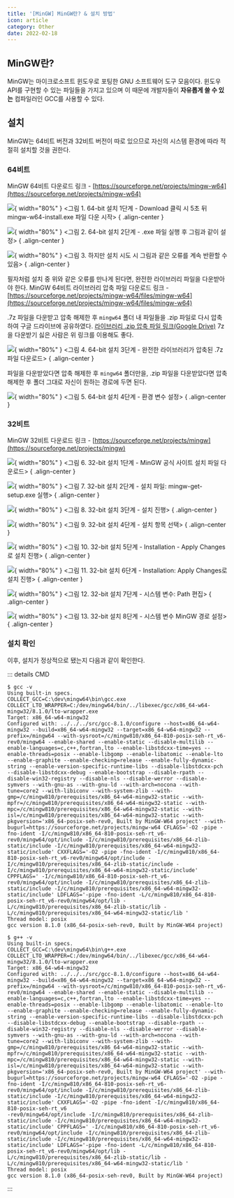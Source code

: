 ```yaml
---
title: '[MinGW] MinGW란? & 설치 방법'
icon: article
category: Other
date: 2022-02-18
---
```


## MinGW란?
MinGW는 마이크로소프트 윈도우로 포팅한 GNU 소프트웨어 도구 모음이다. 윈도우 API를 구현할 수 있는 파일들을 가지고 있으며 이 때문에 개발자들이 **자유롭게 쓸 수 있는** 컴파일러인 GCC를 사용할 수 있다.

## 설치
MinGW는 64비트 버전과 32비트 버전이 따로 있으므로 자신의 시스템 환경에 따라 적절히 설치할 것을 권한다.

### 64비트
MinGW 64비트 다운로드 링크 - [https://sourceforge.net/projects/mingw-w64](https://sourceforge.net/projects/mingw-w64)


![](https://drive.google.com/uc?export=view&id=18qI--SEncxTSyhLDrSSRooBKyVGH1iM9){ width="80%" }
&lt;그림 1. 64-bit 설치 1단계 - Download 클릭 시 5초 뒤 mingw-w64-install.exe 파일 다운 시작&gt;
{ .align-center }

![](https://drive.google.com/uc?export=view&id=1L93CZiwMAhtyxY3RqIhRIH2nOKSsvmJw){ width="80%" }
&lt;그림 2. 64-bit 설치 2단계 - .exe 파일 실행 후 그림과 같이 설정&gt;
{ .align-center }

![](https://drive.google.com/uc?export=view&id=1PYgvMT96-DLvY5R5g7-PUKpk0JXCGbPb){ width="80%" }
&lt;그림 3. 하지만 설치 시도 시 그림과 같은 오류를 계속 반환할 수 있음&gt;
{ .align-center }

필자처럼 설치 중 위와 같은 오류를 만나게 된다면, 완전한 라이브러리 파일을 다운받아야 한다.
MinGW 64비트 라이브러리 압축 파일 다운로드 링크 - [https://sourceforge.net/projects/mingw-w64/files/mingw-w64](https://sourceforge.net/projects/mingw-w64/files/mingw-w64)

.7z 파일을 다운받고 압축 해제한 후 `mingw64` 폴더 내 파일들을 .zip 파일로 다시 압축하여 구글 드라이브에 공유하였다. [라이브러리 .zip 압축 파일 링크(Google Drive)](https://drive.google.com/file/d/1fPPXazezLQKp9OTF6UMf23TJyv5EByob/view?usp=sharing)
7z을 다운받기 싫은 사람은 위 링크를 이용해도 좋다.

![](https://drive.google.com/uc?export=view&id=1-4HRqOvs3KqFCmMxGEXmERpzP94zqTUg){ width="80%" }
&lt;그림 4. 64-bit 설치 3단계 - 완전한 라이브러리가 압축된 .7z 파일 다운로드&gt;
{ .align-center }

파일을 다운받았다면 압축 해제한 후 `mingw64` 폴더만을, .zip 파일을 다운받았다면 압축 해제한 후 폴더 그대로 자신이 원하는 경로에 두면 된다.

![](https://drive.google.com/uc?export=view&id=1cNgQXzMJq2qzRh6IXxxG6dRlm3GE5amM){ width="80%" }
&lt;그림 5. 64-bit 설치 4단계 - 환경 변수 설정&gt;
{ .align-center }

### 32비트
MinGW 32비트 다운로드 링크 - [https://sourceforge.net/projects/mingw](https://sourceforge.net/projects/mingw)

![](https://drive.google.com/uc?export=view&id=1EHDiNfT51zov_UBh-yfqGQRPSFRKOWP_){ width="80%" }
&lt;그림 6. 32-bit 설치 1단계 - MinGW 공식 사이트 설치 파일 다운로드&gt;
{ .align-center }

![](https://drive.google.com/uc?export=view&id=1M8tfu7ENBbBJpnVFoG8vhp9O0csylvrG){ width="80%" }
&lt;그림 7. 32-bit 설치 2단계 - 설치 파일: mingw-get-setup.exe 실행&gt;
{ .align-center }

![](https://drive.google.com/uc?export=view&id=1iRoWcVbcrMnKabrDDkILIaJZ5857Q29e){ width="80%" }
&lt;그림 8. 32-bit 설치 3단계 - 설치 진행&gt;
{ .align-center }

![](https://drive.google.com/uc?export=view&id=1AQ_6WCVyehIswbDrOQpkUMCqX4FqM9SO){ width="80%" }
&lt;그림 9. 32-bit 설치 4단계 - 설치 항목 선택&gt;
{ .align-center }

![](https://drive.google.com/uc?export=view&id=1q3QrtuMcq2CiIqottlgkjMeuSORKvzGj){ width="80%" }
&lt;그림 10. 32-bit 설치 5단계 - Installation - Apply Changes로 설치 진행&gt;
{ .align-center }

![](https://drive.google.com/uc?export=view&id=1S-f0_HJgfKE2CoexsYFNxt6RVf6oOFZ-){ width="80%" }
&lt;그림 11. 32-bit 설치 6단계 - Installation: Apply Changes로 설치 진행&gt;
{ .align-center }

![](https://drive.google.com/uc?export=view&id=1bgOb-Wc66Q8gaDHsH4XLmkwXul_lcZT7){ width="80%" }
&lt;그림 12. 32-bit 설치 7단계 - 시스템 변수: Path 편집&gt;
{ .align-center }

![](https://drive.google.com/uc?export=view&id=1DOZbSXvDo2alioR_ekLZtwmsiNDaPGAF){ width="80%" }
&lt;그림 13. 32-bit 설치 8단계 - 시스템 변수 MinGW 경로 설정&gt;
{ .align-center }

### 설치 확인
이후, 설치가 정상적으로 됐는지 다음과 같이 확인한다.

::: details CMD
```:no-line-numbers
$ gcc -v
Using built-in specs.
COLLECT_GCC=C:\dev\mingw64\bin\gcc.exe
COLLECT_LTO_WRAPPER=C:/dev/mingw64/bin/../libexec/gcc/x86_64-w64-mingw32/8.1.0/lto-wrapper.exe
Target: x86_64-w64-mingw32
Configured with: ../../../src/gcc-8.1.0/configure --host=x86_64-w64-mingw32 --build=x86_64-w64-mingw32 --target=x86_64-w64-mingw32 --prefix=/mingw64 --with-sysroot=/c/mingw810/x86_64-810-posix-seh-rt_v6-rev0/mingw64 --enable-shared --enable-static --disable-multilib --enable-languages=c,c++,fortran,lto --enable-libstdcxx-time=yes --enable-threads=posix --enable-libgomp --enable-libatomic --enable-lto --enable-graphite --enable-checking=release --enable-fully-dynamic-string --enable-version-specific-runtime-libs --disable-libstdcxx-pch --disable-libstdcxx-debug --enable-bootstrap --disable-rpath --disable-win32-registry --disable-nls --disable-werror --disable-symvers --with-gnu-as --with-gnu-ld --with-arch=nocona --with-tune=core2 --with-libiconv --with-system-zlib --with-gmp=/c/mingw810/prerequisites/x86_64-w64-mingw32-static --with-mpfr=/c/mingw810/prerequisites/x86_64-w64-mingw32-static --with-mpc=/c/mingw810/prerequisites/x86_64-w64-mingw32-static --with-isl=/c/mingw810/prerequisites/x86_64-w64-mingw32-static --with-pkgversion='x86_64-posix-seh-rev0, Built by MinGW-W64 project' --with-bugurl=https://sourceforge.net/projects/mingw-w64 CFLAGS='-O2 -pipe -fno-ident -I/c/mingw810/x86_64-810-posix-seh-rt_v6-rev0/mingw64/opt/include -I/c/mingw810/prerequisites/x86_64-zlib-static/include -I/c/mingw810/prerequisites/x86_64-w64-mingw32-static/include' CXXFLAGS='-O2 -pipe -fno-ident -I/c/mingw810/x86_64-810-posix-seh-rt_v6-rev0/mingw64/opt/include -I/c/mingw810/prerequisites/x86_64-zlib-static/include -I/c/mingw810/prerequisites/x86_64-w64-mingw32-static/include' CPPFLAGS=' -I/c/mingw810/x86_64-810-posix-seh-rt_v6-rev0/mingw64/opt/include -I/c/mingw810/prerequisites/x86_64-zlib-static/include -I/c/mingw810/prerequisites/x86_64-w64-mingw32-static/include' LDFLAGS='-pipe -fno-ident -L/c/mingw810/x86_64-810-posix-seh-rt_v6-rev0/mingw64/opt/lib -L/c/mingw810/prerequisites/x86_64-zlib-static/lib -L/c/mingw810/prerequisites/x86_64-w64-mingw32-static/lib '
Thread model: posix
gcc version 8.1.0 (x86_64-posix-seh-rev0, Built by MinGW-W64 project)
```

```:no-line-numbers
$ g++ -v
Using built-in specs.
COLLECT_GCC=C:\dev\mingw64\bin\g++.exe
COLLECT_LTO_WRAPPER=C:/dev/mingw64/bin/../libexec/gcc/x86_64-w64-mingw32/8.1.0/lto-wrapper.exe
Target: x86_64-w64-mingw32
Configured with: ../../../src/gcc-8.1.0/configure --host=x86_64-w64-mingw32 --build=x86_64-w64-mingw32 --target=x86_64-w64-mingw32 --prefix=/mingw64 --with-sysroot=/c/mingw810/x86_64-810-posix-seh-rt_v6-rev0/mingw64 --enable-shared --enable-static --disable-multilib --enable-languages=c,c++,fortran,lto --enable-libstdcxx-time=yes --enable-threads=posix --enable-libgomp --enable-libatomic --enable-lto --enable-graphite --enable-checking=release --enable-fully-dynamic-string --enable-version-specific-runtime-libs --disable-libstdcxx-pch --disable-libstdcxx-debug --enable-bootstrap --disable-rpath --disable-win32-registry --disable-nls --disable-werror --disable-symvers --with-gnu-as --with-gnu-ld --with-arch=nocona --with-tune=core2 --with-libiconv --with-system-zlib --with-gmp=/c/mingw810/prerequisites/x86_64-w64-mingw32-static --with-mpfr=/c/mingw810/prerequisites/x86_64-w64-mingw32-static --with-mpc=/c/mingw810/prerequisites/x86_64-w64-mingw32-static --with-isl=/c/mingw810/prerequisites/x86_64-w64-mingw32-static --with-pkgversion='x86_64-posix-seh-rev0, Built by MinGW-W64 project' --with-bugurl=https://sourceforge.net/projects/mingw-w64 CFLAGS='-O2 -pipe -fno-ident -I/c/mingw810/x86_64-810-posix-seh-rt_v6-rev0/mingw64/opt/include -I/c/mingw810/prerequisites/x86_64-zlib-static/include -I/c/mingw810/prerequisites/x86_64-w64-mingw32-static/include' CXXFLAGS='-O2 -pipe -fno-ident -I/c/mingw810/x86_64-810-posix-seh-rt_v6
-rev0/mingw64/opt/include -I/c/mingw810/prerequisites/x86_64-zlib-static/include -I/c/mingw810/prerequisites/x86_64-w64-mingw32-static/include' CPPFLAGS=' -I/c/mingw810/x86_64-810-posix-seh-rt_v6-rev0/mingw64/opt/include -I/c/mingw810/prerequisites/x86_64-zlib-static/include -I/c/mingw810/prerequisites/x86_64-w64-mingw32-static/include' LDFLAGS='-pipe -fno-ident -L/c/mingw810/x86_64-810-posix-seh-rt_v6-rev0/mingw64/opt/lib -L/c/mingw810/prerequisites/x86_64-zlib-static/lib -L/c/mingw810/prerequisites/x86_64-w64-mingw32-static/lib '
Thread model: posix
gcc version 8.1.0 (x86_64-posix-seh-rev0, Built by MinGW-W64 project)
```
:::
